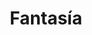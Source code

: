﻿---
title: "Fantasía"
permalink: periodes_-2.html
layout: periode
sidebar: periodes
pares:
fills:
  - 627:
    title: "Steampunk"

  - 944:
    title: "Space Opera"

  - 890:
    title: "Imperio Galáctico"

  - 888:
    title: "Harry Potter"

  - 871:
    title: "Hua Mulan"

  - 870:
    title: "Robin Hood"

  - 714:
    title: "Terror"

  - 712:
    title: "Espada y Brujería"

  - 1055:
    title: "Batman"

  - 656:
    title: "Aliens"

  - 654:
    title: "Mitología"

  - 640:
    title: "Star Wars"

  - 639:
    title: "Juego de Tronos"

  - 636:
    title: "Mundodisco"

  - 635:
    title: "Glorantha"

  - 632:
    title: "Tolkien"

  - 631:
    title: "Warhammer 40.000"

  - 630:
    title: "Warhammer"

  - 655:
    title: "Zombies"

  - 1059:
    title: "Dungeons & Dragons"

  - 460:
    title: "El Rey Arturo"
    dataInici: "(450)"
    dataFi: "(550)"

jocsPrincipals:
  - title: "Stuffed Fables"
    bggId: 233312
    dataInici: 
    dataFi: 

jocsEscenaris:
  - title: "Buffy the Vampire Slayer: The Game"
    bggId: 805

  - title: "Elves Under Hoof"
    bggId: 21338

  - title: "Godzilla: Kaiju World Wars"
    bggId: 38694

  - title: "John Carter: Warlord of Mars"
    bggId: 3369

  - title: "Necromancer"
    bggId: 3993

  - title: "Once Upon a Time: The Storytelling Card Game"
    bggId: 1234

  - title: "The Return of the Stainless Steel Rat"
    bggId: 3531

  - title: "Rogue Trooper"
    bggId: 1558

  - title: "Sake & Samurai"
    bggId: 98046

  - title: "Shadows over Normandie"
    bggId: 162351

  - title: "Shapeshifters"
    bggId: 1632

  - title: "Space Alert"
    bggId: 38453

  - title: "Sylla"
    bggId: 35761

  - title: "Titan"
    bggId: 103

  - title: "Au feu les dinosaures"
    bggId: 14903

  - title: "Ball-Roll"
    bggId: 14872
    dataInici: 
    dataFi: 

  - title: "BattleTech"
    bggId: 1540
    dataInici: 
    dataFi: 

  - title: "Blitzkrieg"
    bggId: 4168
    dataInici: 
    dataFi: 

  - title: "En chasse, Mister Zap"
    bggId: 38832
    dataInici: 
    dataFi: 

  - title: "Le Château des sortilèges"
    bggId: 14848
    dataInici: 
    dataFi: 

  - title: "Chimères"
    bggId: 14852
    dataInici: 
    dataFi: 

  - title: "Down with the King"
    bggId: 1593
    dataInici: 
    dataFi: 

  - title: "Red November"
    bggId: 36946
    dataInici: 
    dataFi: 

  - title: "Small World"
    bggId: 40692
    dataInici: 
    dataFi: 

  - title: "Wizards"
    bggId: 828
    dataInici: 
    dataFi: 

  - title: "Blood Bowl (Second Edition)"
    bggId: 2288
    dataInici: 
    dataFi: 

  - title: "Pokémon Trading Card Game"
    bggId: 2165
    dataInici: 
    dataFi: 

  - title: "Kings & Things"
    bggId: 58
    dataInici: 
    dataFi: 

  - title: "Anima: Shadow of Omega"
    bggId: 24935
    dataInici: 
    dataFi: 

  - title: "Battleground"
    bggId: 18985
    dataInici: 
    dataFi: 

  - title: "BattleLore"
    bggId: 25417
    dataInici: 
    dataFi: 

  - title: "Betrayal at House on the Hill"
    bggId: 10547
    dataInici: 
    dataFi: 

  - title: "Blood Bowl (Third Edition)"
    bggId: 712
    dataInici: 
    dataFi: 

  - title: "Cave Evil"
    bggId: 84889
    dataInici: 
    dataFi: 

  - title: "Citadel of Blood"
    bggId: 3248
    dataInici: 
    dataFi: 

  - title: "Claustrophobia"
    bggId: 36932
    dataInici: 
    dataFi: 

  - title: "Conquest of the Fallen Lands"
    bggId: 21380
    dataInici: 
    dataFi: 

  - title: "The Creature That Ate Sheboygan"
    bggId: 1783
    dataInici: 
    dataFi: 

  - title: "Dark Emperor"
    bggId: 1719
    dataInici: 
    dataFi: 

  - title: "Defenders of the Realm"
    bggId: 65532
    dataInici: 
    dataFi: 

  - title: "Divine Right"
    bggId: 23
    dataInici: 
    dataFi: 

  - title: "Doom: The Boardgame"
    bggId: 10640
    dataInici: 
    dataFi: 

  - title: "Dragon Rage"
    bggId: 3110
    dataInici: 
    dataFi: 

  - title: "Dragon's Gold"
    bggId: 1042
    dataInici: 
    dataFi: 

  - title: "Dragonhunt"
    bggId: 803
    dataInici: 
    dataFi: 

  - title: "Dragonlance"
    bggId: 795
    dataInici: 
    dataFi: 

  - title: "Dragonland"
    bggId: 3208
    dataInici: 
    dataFi: 

  - title: "Drakon (third edition)"
    bggId: 23107
    dataInici: 
    dataFi: 

  - title: "Duel of Ages Set 1: Worldspanner"
    bggId: 6050
    dataInici: 
    dataFi: 

  - title: "Dungeon Petz"
    bggId: 97207
    dataInici: 
    dataFi: 

  - title: "Elric"
    bggId: 1628
    dataInici: 
    dataFi: 

  - title: "Fantastiqa"
    bggId: 125046
    dataInici: 
    dataFi: 

  - title: "Fantasy Pub"
    bggId: 7976
    dataInici: 
    dataFi: 

  - title: "Fische Fluppen Frikadellen"
    bggId: 4370
    dataInici: 
    dataFi: 

  - title: "Five Tribes"
    bggId: 157354
    dataInici: 
    dataFi: 

  - title: "Frontiers"
    bggId: 29078
    dataInici: 
    dataFi: 

  - title: "Gammarauders"
    bggId: 1408
    dataInici: 
    dataFi: 

  - title: "Ghost Stories"
    bggId: 37046
    dataInici: 
    dataFi: 

  - title: "GOSU"
    bggId: 66587
    dataInici: 
    dataFi: 

  - title: "Grimoire"
    bggId: 73863
    dataInici: 
    dataFi: 

  - title: "The HellGame"
    bggId: 2611
    dataInici: 
    dataFi: 

  - title: "Heroscape Master Set: Rise of the Valkyrie"
    bggId: 11170
    dataInici: 
    dataFi: 

  - title: "Iron Dragon"
    bggId: 130
    dataInici: 
    dataFi: 

  - title: "Killer Bunnies and the Quest for the Magic Carrot"
    bggId: 3699
    dataInici: 
    dataFi: 

  - title: "King of Tokyo"
    bggId: 70323
    dataInici: 
    dataFi: 

  - title: "Kingdom Death: Monster"
    bggId: 55690
    dataInici: 
    dataFi: 

  - title: "Rescue from the Hive"
    bggId: 3249
    dataInici: 
    dataFi: 

  - title: "Wizard Kings"
    bggId: 692
    dataInici: 
    dataFi: 

  - title: "Alchemist"
    bggId: 27385
    dataInici: 
    dataFi: 

  - title: "BattleLore (Second Edition)"
    bggId: 146439
    dataInici: 
    dataFi: 

  - title: "Blood Bowl Companion"
    bggId: 2282
    dataInici: 
    dataFi: 

  - title: "Blood Bowl Star Players"
    bggId: 2286
    dataInici: 
    dataFi: 

  - title: "Summoner Wars"
    bggId: 58281
    dataInici: 
    dataFi: 

  - title: "Tanto Cuore"
    bggId: 65282
    dataInici: 
    dataFi: 

  - title: "Tiny Epic Defenders: Kickstarter Mini-Expansion"
    bggId: 162225
    dataInici: 
    dataFi: 

  - title: "Tiny Epic Defenders: The Dark War"
    bggId: 228935
    dataInici: 
    dataFi: 

  - title: "Utopia Engine"
    bggId: 75223
    dataInici: 
    dataFi: 

  - title: "Feudum"
    bggId: 163839
    dataInici: 
    dataFi: 

  - title: "Shifting Realms"
    bggId: 201446
    dataInici: 
    dataFi: 

  - title: "The High Crusade"
    bggId: 6917
    dataInici: 1345
    dataFi: 

  - title: "The Blood of an Englishman"
    bggId: 206504
    dataInici: 
    dataFi: 

  - title: "Bloodborne: The Card Game"
    bggId: 195856
    dataInici: 
    dataFi: 

  - title: "Demonlord"
    bggId: 1635
    dataInici: 
    dataFi: 

  - title: "Dragonriders of Pern"
    bggId: 3941
    dataInici: 
    dataFi: 

  - title: "Kemet"
    bggId: 127023
    dataInici: 
    dataFi: 

  - title: "Catacombs"
    bggId: 57390
    dataInici: 
    dataFi: 

  - title: "Dungeon Fighter: Fire at Will"
    bggId: 144386
    dataInici: 
    dataFi: 

  - title: "King of the Elves"
    bggId: 229
    dataInici: 
    dataFi: 

  - title: "Aye, Dark Overlord! The Red Box"
    bggId: 18723
    dataInici: 
    dataFi: 

  - title: "Blood Bound"
    bggId: 130877
    dataInici: 
    dataFi: 

  - title: "The Bottle Imp"
    bggId: 619
    dataInici: 
    dataFi: 

  - title: "Colossal Arena"
    bggId: 105
    dataInici: 
    dataFi: 

  - title: "Fast Forward: FLEE"
    bggId: 231666
    dataInici: 
    dataFi: 

  - title: "Onirim"
    bggId: 71836
    dataInici: 
    dataFi: 

  - title: "Blue Moon City"
    bggId: 21882
    dataInici: 
    dataFi: 

  - title: "The Bridges of Shangri-La"
    bggId: 8190
    dataInici: 
    dataFi: 

  - title: "Dinosaurs of the Lost World"
    bggId: 393
    dataInici: 
    dataFi: 

  - title: "Dragon Dice"
    bggId: 1860
    dataInici: 
    dataFi: 

  - title: "Elfenland"
    bggId: 10
    dataInici: 
    dataFi: 

  - title: "Emerald"
    bggId: 3452
    dataInici: 
    dataFi: 

  - title: "Kingdom Builder"
    bggId: 107529
    dataInici: 
    dataFi: 

  - title: "Coin Age"
    bggId: 146130
    dataInici: 
    dataFi: 

  - title: "Dragonheart"
    bggId: 66171
    dataInici: 
    dataFi: 

  - title: "Onirim (second edition)"
    bggId: 156336
    dataInici: 
    dataFi: 

  - title: "Potion Explosion"
    bggId: 180974
    dataInici: 
    dataFi: 

  - title: "Rhino Hero: Super Battle"
    bggId: 218333
    dataInici: 
    dataFi: 

jocsEpoca:
jocsEpocaEscenaris:
  - title: "Anachronism"
    bggId: 14038
    escenari: "Ninja"
    dataInici: 
    dataFi: 

---

